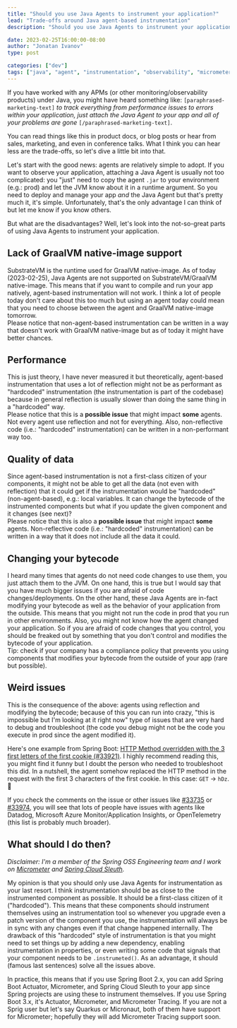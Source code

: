 ```yaml
---
title: "Should you use Java Agents to instrument your application?"
lead: "Trade-offs around Java agent-based instrumentation"
description: "Should you use Java Agents to instrument your application?"

date: 2023-02-25T16:00:00-08:00
author: "Jonatan Ivanov"
type: post

categories: ["dev"]
tags: ["java", "agent", "instrumentation", "observability", "micrometer", "spring", "spring-boot"]
---
```


If you have worked with any APMs (or other monitoring/observability products) under Java, you might have heard something like: `[paraphrased-marketing-text]` *to track everything from performance issues to errors within your application, just attach the Java Agent to your app and all of your problems are gone* `[/paraphrased-marketing-text]`.

You can read things like this in product docs, or blog posts or hear from sales, marketing, and even in conference talks. What I think you can hear less are the trade-offs, so let's dive a little bit into that.
<!--more-->

Let's start with the good news: agents are relatively simple to adopt. If you want to observe your application, attaching a Java Agent is usually not too complicated: you "just" need to copy the agent `.jar` to your environment (e.g.: prod) and let the JVM know about it in a runtime argument. So you need to deploy and manage your app *and* the Java Agent but that's pretty much it, it's simple. Unfortunately, that's the only advantage I can think of but let me know if you know others.

But what are the disadvantages? Well, let's look into the not-so-great parts of using Java Agents to instrument your application.

## Lack of GraalVM native-image support
SubstrateVM is the runtime used for GraalVM native-image. As of today (2023-02-25), Java Agents are not supported on SubstrateVM/GraalVM native-image. This means that if you want to compile and run your app natively, agent-based instrumentation will not work. I think a lot of people today don't care about this too much but using an agent today could mean that you need to choose between the agent and GraalVM native-image tomorrow.  
Please notice that non-agent-based instrumentation can be written in a way that doesn't work with GraalVM native-image but as of today it might have better chances.

## Performance
This is just theory, I have never measured it but theoretically, agent-based instrumentation that uses a lot of reflection might not be as performant as "hardcoded" instrumentation (the instrumentation is part of the codebase) because in general reflection is usually slower than doing the same thing in a "hardcoded" way.  
Please notice that this is a **possible issue** that might impact **some** agents. Not every agent use reflection and not for everything. Also, non-reflective code (i.e.: "hardcoded" instrumentation) can be written in a non-performant way too.

## Quality of data
Since agent-based instrumentation is not a first-class citizen of your components, it might not be able to get all the data (not even with reflection) that it could get if the instrumentation would be "hardcoded" (non-agent-based), e.g.: local variables. It can change the bytecode of the instrumented components but what if you update the given component and it changes (see next)?  
Please notice that this is also a **possible issue** that might impact **some** agents. Non-reflective code (i.e.: "hardcoded" instrumentation) can be written in a way that it does not include all the data it could.

## Changing your bytecode
I heard many times that agents do not need code changes to use them, you just attach them to the JVM. On one hand, this is true but I would say that you have much bigger issues if you are afraid of code changes/deployments. On the other hand, these Java Agents are in-fact modifying your bytecode as well as the behavior of your application from the outside. This means that you might not run the code in prod that you run in other environments. Also, you might not know how the agent changed your application. So if you are afraid of code changes that you control, you should be freaked out by something that you don't control and modifies the bytecode of your application.  
Tip: check if your company has a compliance policy that prevents you using components that modifies your bytecode from the outside of your app (rare but possible).

## Weird issues
This is the consequence of the above: agents using reflection and modifying the bytecode; because of this you can run into crazy, "this is impossible but I'm looking at it right now" type of issues that are very hard to debug and troubleshoot (the code you debug might not be the code you execute in prod since the agent modified it).

Here's one example from Spring Boot: [HTTP Method overridden with the 3 first letters of the first cookie (#33921)](https://github.com/spring-projects/spring-boot/issues/33921). I highly recommend reading this, you might find it funny but I doubt the person who needed to troubleshoot this did. In a nutshell, the agent somehow replaced the HTTP method in the request with the first 3 characters of the first cookie. In this case: `GET` -> `hDz`. 🤷

If you check the comments on the issue or other issues like [#33735](https://github.com/spring-projects/spring-boot/issues/33735) or [#33974](https://github.com/spring-projects/spring-boot/issues/33974), you will see that lots of people have issues with agents like Datadog, Microsoft Azure Monitor/Application Insights, or OpenTelemetry (this list is probably much broader).

## What should I do then?
*Disclaimer: I'm a member of the Spring OSS Engineering team and I work on [Micrometer](https://micrometer.io/) and [Spring Cloud Sleuth](https://spring.io/projects/spring-cloud-sleuth).*

My opinion is that you should only use Java Agents for instrumentation as your last resort. I think instrumentation should be as close to the instrumented component as possible. It should be a first-class citizen of it ("hardcoded"). This means that these components should instrument themselves using an instrumentation tool so whenever you upgrade even a patch version of the component you use, the instrumentation will always be in sync with any changes even if that change happened internally. The drawback of this "hardcoded" style of instrumentation is that you might need to set things up by adding a new dependency, enabling instrumentation in properties, or even writing some code that signals that your component needs to be `.instrumeted()`. As an advantage, it should (famous last sentences) solve all the issues above.

In practice, this means that if you use Spring Boot 2.x, you can add Spring Boot Actuator, Micrometer, and Spring Cloud Sleuth to your app since Spring projects are using these to instrument themselves. If you use Spring Boot 3.x, it's Actuator, Micrometer, and Micrometer Tracing. If you are not a Sprig user but let's say Quarkus or Micronaut, both of them have support for Micrometer; hopefully they will add Micrometer Tracing support soon.
